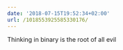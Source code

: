```yaml
---
date: '2018-07-15T19:52:34+02:00'
url: /1018553925585330176/
---
```

Thinking in binary is the root of all evil
